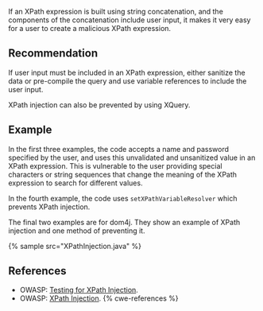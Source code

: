 If an XPath expression is built using string concatenation, and the components of the concatenation include user input, it makes it very easy for a user to create a malicious XPath expression.


## Recommendation
If user input must be included in an XPath expression, either sanitize the data or pre-compile the query and use variable references to include the user input.

XPath injection can also be prevented by using XQuery.


## Example
In the first three examples, the code accepts a name and password specified by the user, and uses this unvalidated and unsanitized value in an XPath expression. This is vulnerable to the user providing special characters or string sequences that change the meaning of the XPath expression to search for different values.

In the fourth example, the code uses `setXPathVariableResolver` which prevents XPath injection.

The final two examples are for dom4j. They show an example of XPath injection and one method of preventing it.

{% sample src="XPathInjection.java" %}

## References
* OWASP: [Testing for XPath Injection](https://owasp.org/www-project-web-security-testing-guide/latest/4-Web_Application_Security_Testing/07-Input_Validation_Testing/09-Testing_for_XPath_Injection).
* OWASP: [XPath Injection](https://owasp.org/www-community/attacks/XPATH_Injection).
{% cwe-references %}
